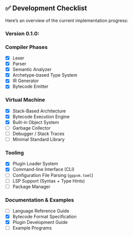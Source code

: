 
## ✅ Development Checklist

Here’s an overview of the current implementation progress:

### Version 0.1.0:

### Compiler Phases
- [x] Lexer
- [x] Parser
- [x] Semantic Analyzer
- [x] Archetype-based Type System
- [X] IR Generator
- [X] Bytecode Emitter

### Virtual Machine
- [X] Stack-Based Architecture
- [X] Bytecode Execution Engine
- [X] Built-in Object System
- [ ] Garbage Collector
- [ ] Debugger / Stack Traces
- [ ] Minimal Standard Library

### Tooling
- [X] Plugin Loader System
- [X] Command-line Interface (CLI)
- [ ] Configuration File Parsing (`gppvm.toml`)
- [ ] LSP Support (Syntax + Type Hints)
- [ ] Package Manager

### Documentation & Examples
- [ ] Language Reference Guide
- [X] Bytecode Format Specification
- [X] Plugin Development Guide
- [ ] Example Programs